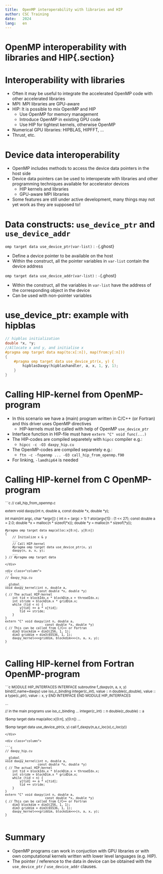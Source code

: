 ```yaml
---
title:  OpenMP interoperability with libraries and HIP
author: CSC Training
date:   2024
lang:   en
---
```


# OpenMP interoperability with libraries and HIP{.section}


# Interoperability with libraries

- Often it may be useful to integrate the accelerated OpenMP code with
  other accelerated libraries
- MPI: MPI libraries are GPU-aware
- HIP: It is possible to mix OpenMP and HIP
    - Use OpenMP for memory management
    - Introduce OpenMP in existing GPU code
    - Use HIP for tightest kernels, otherwise OpenMP
- Numerical GPU libraries: HIPBLAS, HIPFFT, ...
- Thrust, etc.


# Device data interoperability

- OpenMP includes methods to access the device data pointers in the
  host side
- Device data pointers can be used to interoperate with libraries and
  other programming techniques available for accelerator devices
    - HIP kernels and libraries
    - GPU-aware MPI libraries
- Some features are still under active development, many things may not
  yet work as they are supposed to!


# Data constructs: `use_device_ptr` and `use_device_addr`

`omp target data use_device_ptr(var-list)`
  : `-`{.ghost}

- Define a device pointer to be available on the host
- Within the construct, all the pointer variables in `var-list`
  contain the device address

`omp target data use_device_addr(var-list)`
  : `-`{.ghost}

- Within the construct, all the variables in `var-list`
  have the address of the corresponding object in the device
- Can be used with non-pointer variables


# use_device_ptr: example with hipblas

```c
// hipblas initialization
double *x, *y;
//Allocate x and y, and initialise x
#pragma omp target data map(to:x[:n]), map(from:y[:n]))
{
    #pragma omp target data use_device_ptr(x, y) {
        hipblasDaxpy(hipblashandler, a, x, 1, y, 1);
    }
}
```


# Calling HIP-kernel from OpenMP-program

- In this scenario we have a (main) program written in C/C++ (or Fortran)
  and this driver uses OpenMP directives
    - HIP-kernels must be called with help of OpenMP `use_device_ptr`
- Interface function in HIP-file must have `extern "C" void func(...)`
- The HIP-codes are compiled separetely with `hipcc` compiler e.g.:
    - `hipcc -c -O3 daxpy_hip.cu`
- The OpenMP-codes are compiled separetely  e.g.:
    - `ftn -c -fopenmp ... -O3 call_hip_from_openmp.f90`
- For linking, `-lamdhip64` is needed 


# Calling HIP-kernel from C OpenMP-program

<small>
<div class="column">
```c
// call_hip_from_openmp.c

extern void daxpy(int n, double a,
                  const double *x, double *y);

int main(int argc, char *argv[])
{
    int n = (argc > 1) ? atoi(argv[1]) : (1 << 27);
    const double a = 2.0;
    double *x = malloc(n * sizeof(*x));
    double *y = malloc(n * sizeof(*y));

    #pragma omp target data map(alloc:x[0:n], y[0:n])
    {
        // Initialize x & y
        ...
        // Call HIP-kernel
        #pragma omp target data use_device_ptr(x, y)
        daxpy(n, a, x, y);
        ...
    } // #pragma omp target data
```
</div>

<div class="column">
```c
// daxpy_hip.cu

__global__
void daxpy_kernel(int n, double a,
                  const double *x, double *y)
{ // The actual HIP-kernel
    int tid = blockIdx.x * blockDim.x + threadIdx.x;
    int stride = blockDim.x * gridDim.x;
    while (tid < n) {
        y[tid] += a * x[tid];
        tid += stride;
    }
}
extern "C" void daxpy(int n, double a,
                      const double *x, double *y)
{ // This can be called from C/C++ or Fortran
    dim3 blockdim = dim3(256, 1, 1);
    dim3 griddim = dim3(65536, 1, 1);
    daxpy_kernel<<<griddim, blockdim>>>(n, a, x, y);
}
```
</div>
</small>



# Calling HIP-kernel from  Fortran OpenMP-program
<small>
<div class="column">
```c
MODULE HIP_INTERFACES
    INTERFACE
      subroutine f_daxpy(n, a, x, y) bind(C,name=daxpy)
      use iso_c_binding
      integer(c_int), value :: n
      double(c_double), value :: a
      type(c_ptr), value :: x, y
    END INTERFACE
END MODULE HIP_INTERFACES

...

// in the main programs
 use iso_c_binding
 ...
 integer(c_int) :: n
 double(c_double) :: a

 !$omp target data map(alloc:x[0:n], y[0:n])
 ...

!$omp target data use_device_ptr(x, y)
  call f_daxpy(n,a,c_loc(x),c_loc(y))

```
</div>

<div class="column">

```c
// daxpy_hip.cu

__global__
void daxpy_kernel(int n, double a,
                  const double *x, double *y)
{ // The actual HIP-kernel
    int tid = blockIdx.x * blockDim.x + threadIdx.x;
    int stride = blockDim.x * gridDim.x;
    while (tid < n) {
        y[tid] += a * x[tid];
        tid += stride;
    }
}
extern "C" void daxpy(int n, double a,
                      const double *x, double *y)
{ // This can be called from C/C++ or Fortran
    dim3 blockdim = dim3(256, 1, 1);
    dim3 griddim = dim3(65536, 1, 1);
    daxpy_kernel<<<griddim, blockdim>>>(n, a, x, y);
}
```
</div>
</small>


# Summary

- OpenMP programs can work in conjuction with GPU libraries or with
  own computational kernels written with lower level languages
  (e.g. HIP).
- The pointer / reference to the data in device can be obtained with
  the `use_device_ptr` / `use_device_addr` clauses.
